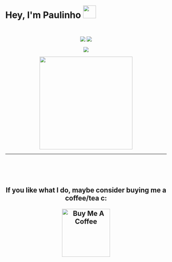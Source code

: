 # Hey, I'm Paulinho <img hight="30" width="40" src="https://media.giphy.com/media/hvRJCLFzcasrR4ia7z/giphy.gif" width="25px">
 
<br>
<p align='center'>
 <img  src = "https://github-readme-stats.vercel.app/api?username=paulo-fernds&show_icons=true&theme=onedark&line_height=27">
  <img src = "https://github-readme-stats.vercel.app/api/top-langs/?username=paulo-fernds&hide=html,css,java,shaderlab,kotlin,hlsl&theme=onedark">
</p>

<p align = "center">
 <img  src="https://github-readme-streak-stats.herokuapp.com/?user=paulo-fernds&show_icons=true&locale=en&layout=compact&theme=onedark&line_height=0" />
</p> 

<p align = "center">
 <img src="https://activity-graph.herokuapp.com/graph?username=paulo-fernds&theme=xcode" height="290"> 
</p> 
<hr>
<h2 align="center"> 
<p align="center" height="150">
 
</div>
</br>
</br>

**If you like what I do, maybe consider buying me a coffee/tea c:**

<a href="https://www.buymeacoffee.com/dihgab" target="_blank"><img src="https://cdn.buymeacoffee.com/buttons/v2/default-red.png" alt="Buy Me A Coffee" width="150" ></a>
